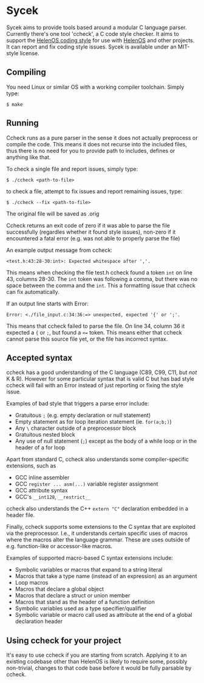Sycek
=====

Sycek aims to provide tools based around a modular C language parser.
Currently there's one tool 'ccheck', a C code style checker. It aims
to support the [HelenOS coding style][1] for use with [HelenOS][2]
and other projects. It can report and fix coding style issues.
Sycek is available under an MIT-style license.


Compiling
---------
You need Linux or similar OS with a working compiler toolchain.
Simply type:

    $ make


Running
-------
Ccheck runs as a pure parser in the sense it does not actually preprocess
or compile the code. This means it does not recurse into the included files,
thus there is no need for you to provide path to includes, defines or
anything like that.

To check a single file and report issues, simply type:

    $ ./ccheck <path-to-file>

to check a file, attempt to fix issues and report remaining issues, type:

    $ ./ccheck --fix <path-to-file>

The original file will be saved as <path-to-file>.orig

Ccheck returns an exit code of zero if it was able to parse the file
successfully (regardles whether it found style issues), non-zero
if it encountered a fatal error (e.g. was not able to properly parse the file)

An example output message from ccheck:

    <test.h:43:28-30:int>: Expected whitespace after ','.

This means when checking the file test.h ccheck found a token `int` on line
43, columns 28-30. The `int` token was following a comma, but there was
no space between the comma and the `int`.  This a formatting issue that
ccheck can fix automatically.

If an output line starts with Error:

    Error: <./file_input.c:34:36:=> unexpected, expected '{' or ';'.

This means that ccheck failed to parse the file. On line 34, column 36
it expected a `{` or `;`, but found a `<=` token. This means either
that ccheck cannot parse this source file yet, or the file has incorrect
syntax.

Accepted syntax
---------------
ccheck has a good understanding of the C language (C89, C99, C11, but *not*
K & R). However for some particular syntax that is valid C but has bad style
ccheck will fail with an Error instead of just reporting or fixing the style
issue.

Examples of bad style that triggers a parse error include:

  * Gratuitous `;` (e.g. empty declaration or null statement)
  * Empty statement as for loop iteration statement (ie. `for(a;b;)`)
  * Any `\` character outside of a preprocessor block
  * Gratuitous nested block
  * Any use of null statement (`;`) except as the body of a while loop
    or in the header of a for loop

Apart from standard C, ccheck also understands some compiler-specific
extensions, such as

  * GCC inline assembler
  * GCC `register ... asm(...)` variable register assignment
  * GCC attribute syntax
  * GCC's `__int128`, `__restrict__`

ccheck also understands the C++ `extern "C"` declaration embedded in
a header file.

Finally, ccheck supports some extensions to the C syntax that are
exploited via the preprocessor. I.e., it understands certain specific
uses of macros where the macros alter the language grammar. These are
uses outside of e.g. function-like or accessor-like macros.

Examples of supported macro-based C syntax extensions include:

 * Symbolic variables or macros that expand to a string literal
 * Macros that take a type name (instead of an expression) as an argument
 * Loop macros
 * Macros that declare a global object
 * Macros that declare a struct or union member
 * Macros that stand as the header of a function definition
 * Symbolic variables used as a type specifier/qualifier
 * Symbolic variable or macro call used as attribute at the end of a global
   declaration header

Using ccheck for your project
-----------------------------
It's easy to use ccheck if you are starting from scratch. Applying it
to an existing codebase other than HelenOS is likely to require some,
possibly non-trivial, changes to that code base before it would be fully
parsable by ccheck.

[1]: http://www.helenos.org/wiki/CStyle
[2]: http://www.helenos.org/
